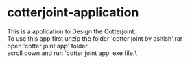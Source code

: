 # cotterjoint-application
This is a application to Design the Cotterjoint.\
To use this app first unzip the folder 'cotter joint by ashish'.rar\
open 'cotter joint app' folder.\
scroll down and run 'cotter joint app' exe file.\
